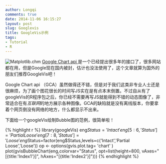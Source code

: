 ```yaml
---
author: Longqi
comments: true
date: 2014-11-06 16:15:27
layout: post
slug: Googlevis
title: GoogleVis示例
tags:
- Tutorial
- R
---
```

![Matplotlib.chm](https://wanglongqi.github.io/public/images/gvis.png)
[Google Chart api ](https://developers.google.com/chart/) 是一个已经提出很多年的接口了，很多网站都在用，但是Google现在国内被封，估计也没法使用了，这个文章就算为国外的朋友们推荐GoogleVis吧！

Google Chart api （GCA）虽然做得还不错，但是对于我们这类非专业人士还是很麻烦，为了画个图花很长的时间写JS实在是有点本末倒置。不过自从有了googleVis的R程序包之后，你已经不需要再写JS就能得到不错的动态图像了，非常适合在有*互联网*的地方展示各种图像。GCA的缺陷就是没有离线版本，你要拿着个网页倒没有网络的地方，什么都显示不出来。

下面给一个googleVis绘制Bubble图的范例，很简单啦！

{% highlight r %}
library(googleVis)
eng$Status='Intact'
eng[5:6,'Status']='Partial Loose'
eng[7:8,'Status']='Loose'
eng$Status=factor(eng$Status,levels=c('Intact','Partial Loose','Loose'))
op <- options(gvis.plot.tag= 'chart' )
plot(gvisBubbleChart(eng,colorvar="Status",
                     opt=list(height=800,
                              vAxes="[{title:'Index1'}]",
                              hAxes="[{title:'Index2'}]")))
{% endhighlight %}

<!-- BubbleChart generated in R 3.1.2 by googleVis 0.5.6 package -->
<!-- Thu Nov 06 16:30:07 2014 -->


<!-- jsHeader -->
<script type="text/javascript">
 
// jsData 
function gvisDataBubbleChartIDf5c5b754baf () {
var data = new google.visualization.DataTable();
var datajson =
[
 [
 "exp01",
2.154995034e-05,
0.001213282824,
"Intact" 
],
[
 "exp02",
1.576030116e-05,
0.001000767808,
"Intact" 
],
[
 "exp03",
1.602709602e-05,
0.001047932116,
"Intact" 
],
[
 "exp04",
1.839029082e-05,
0.001098033972,
"Intact" 
],
[
 "exp05",
2.531566803e-06,
0.0003721088572,
"Partial Loose" 
],
[
 "exp06",
1.069058356e-06,
0.0001802606227,
"Partial Loose" 
],
[
 "exp07",
8.64467436e-07,
0.0002069032907,
"Loose" 
],
[
 "exp08",
2.358082007e-06,
0.0003072067572,
"Loose" 
],
[
 "exp09",
1.772299325e-05,
0.001848537574,
"Intact" 
],
[
 "exp10",
1.242288939e-05,
0.001789833268,
"Intact" 
] 
];
data.addColumn('string','x');
data.addColumn('number','Energy');
data.addColumn('number','max');
data.addColumn('string','Status');
data.addRows(datajson);
return(data);
}
 
// jsDrawChart
function drawChartBubbleChartIDf5c5b754baf() {
var data = gvisDataBubbleChartIDf5c5b754baf();
var options = {};
options["height"] =    400;
options["vAxes"] = [{title:'Index1'}];
options["hAxes"] = [{title:'Index2'}];


    var chart = new google.visualization.BubbleChart(
    document.getElementById('BubbleChartIDf5c5b754baf')
    );
    chart.draw(data,options);
    

}
  
 
// jsDisplayChart
(function() {
var pkgs = window.__gvisPackages = window.__gvisPackages || [];
var callbacks = window.__gvisCallbacks = window.__gvisCallbacks || [];
var chartid = "corechart";
  
// Manually see if chartid is in pkgs (not all browsers support Array.indexOf)
var i, newPackage = true;
for (i = 0; newPackage && i < pkgs.length; i++) {
if (pkgs[i] === chartid)
newPackage = false;
}
if (newPackage)
  pkgs.push(chartid);
  
// Add the drawChart function to the global list of callbacks
callbacks.push(drawChartBubbleChartIDf5c5b754baf);
})();
function displayChartBubbleChartIDf5c5b754baf() {
  var pkgs = window.__gvisPackages = window.__gvisPackages || [];
  var callbacks = window.__gvisCallbacks = window.__gvisCallbacks || [];
  window.clearTimeout(window.__gvisLoad);
  // The timeout is set to 100 because otherwise the container div we are
  // targeting might not be part of the document yet
  window.__gvisLoad = setTimeout(function() {
  var pkgCount = pkgs.length;
  google.load("visualization", "1", { packages:pkgs, callback: function() {
  if (pkgCount != pkgs.length) {
  // Race condition where another setTimeout call snuck in after us; if
  // that call added a package, we must not shift its callback
  return;
}
while (callbacks.length > 0)
callbacks.shift()();
} });
}, 100);
}
 
// jsFooter
</script>
 
<!-- jsChart -->  
<script type="text/javascript" src="https://www.google.com/jsapi?callback=displayChartBubbleChartIDf5c5b754baf"></script>

<div id="BubbleChartIDf5c5b754baf" 
  style="width: 600; height: 400;">
</div>
